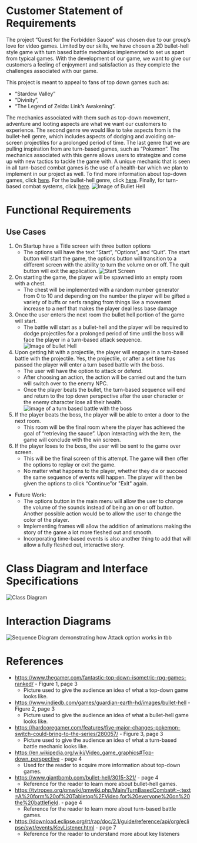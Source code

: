 # Customer Statement of Requirements
The project “Quest for the Forbidden Sauce” was chosen due to our group’s love for video
games. Limited by our skills, we have chosen a 2D bullet-hell style game with turn based battle
mechanics implemented to set us apart from typical games. With the development of our game,
we want to give our customers a feeling of enjoyment and satisfaction as they complete the challenges associated with our game. 

This
project is meant to appeal to fans of top down
games such as:
- “Stardew Valley”
- “Divinity”,
- “The Legend of Zelda: Link’s
Awakening”. 

The mechanics associated with
them such as top-down movement, adventure and looting aspects are what we want our
customers to experience. The second genre we
would like to take aspects from is the bullet-hell
genre, which includes aspects of dodging and
avoiding on-screen projectiles for a prolonged
period of time. The last genre that we are
pulling inspiration from are turn-based games, such as “Pokemon”. The mechanics associated
with this genre allows users to strategize and come up with new tactics to tackle the game with.
A unique mechanic that is seen in all turn-based
combat games is the use of a health-bar which we
plan to implement in our project as well. To find
more information about top-down games, click [here](https://en.wikipedia.org/wiki/Video_game_graphics#Top-down_perspective). For the bullet-hell genre, click [here](https://www.giantbomb.com/bullet-hell/3015-321/). Finally, for turn-based combat systems, click [here](https://tvtropes.org/pmwiki/pmwiki.php/Main/TurnBasedCombat#:~:text=A%20form%20of%20Tabletop%2FVideo,for%20everyone%20on%20the%20battlefield.).
![Image of Bullet Hell](/media/imageBulletHell.png "Customer Statment Image")

# Functional Requirements
## Use Cases
1. On Startup have a Title screen with three button options
    - The options will have the text “Start”, “Options”, and “Quit”. The start button will start the game, the options button will transition to a different screen with the ability to turn the volume on or off. The quit button will exit the application.
        ![Start Screen](/media/imageStart.png "Start Screen")
2. On starting the game, the player will be spawned into an empty room with a chest.
    - The chest will be implemented with a random number generator from 0 to 10 and depending on the number the player will be gifted a variety of buffs or nerfs ranging from things like a movement increase to a nerf that makes the player deal less base damage
3. Once the user enters the next room the bullet hell portion of the game will start.
    - The battle will start as a bullet-hell and the player will be required to dodge projectiles for a prolonged period of time until the boss will face the player in a turn-based attack sequence.
        ![Image of bullet Hell](/media/imageBulletHell.png "bullet hell image")
4. Upon getting hit with a projectile, the player will engage in a turn-based battle with the projectile. Yes, the projectile, or after a set time has passed the player will enter a turn based battle with the boss.
    - The user will have the option to attack or defend.
    - After choosing an action, the action will be carried out and the turn will switch over to the enemy NPC.
    - Once the player beats the bullet, the turn-based sequence will end and return to the top down perspective after the user character or the enemy character lose all their health.
        ![image of a turn based battle with the boss](/media/imageBossBattle.png "Boss TBB")
5. If the player beats the boss, the player will be able to enter a door to the next room.
    - This room will be the final room where the player has achieved the goal of “retrieving the sauce”. Upon interacting with the item, the game will conclude with the win screen. 
6. If the player loses to the boss, the user will be sent to the game over screen.
    - This will be the final screen of this attempt. The game will then offer the options to replay or exit the game.
    - No matter what happens to the player, whether they die or succeed the same sequence of events will happen. The player will then be given the options to click “Continue”or "Exit" again.
- Future Work:
    - The options button in the main menu will allow the user to change the volume of the sounds instead of being an on or off button. Another possible action would be to allow the user to change the color of the player.
    - Implementing frames will allow the addition of animations making the story of the game a lot more fleshed out and smooth.
    - Incorporating time-based events is also another thing to add that will allow a fully fleshed out, interactive story.

# Class Diagram and Interface Specifications
![Class Diagram](/media/55GroupProjectClassDiagram.png "Class Diagram")


# Interaction Diagrams
![Sequence Diagram demonstrating how Attack option works in tbb](/media/finalSeqDiagram.png "Sequence Diagram")

# References
- https://www.thegamer.com/fantastic-top-down-isometric-rpg-games-ranked/ - Figure 1, page 3
    - Picture used to give the audience an idea of what a top-down game looks like.
- https://www.indiedb.com/games/guardian-earth-hd/images/bullet-hell - Figure 2, page 3
    - Picture used to give the audience an idea of what a bullet-hell game looks like.
- https://hardcoregamer.com/features/five-major-changes-pokemon-switch-could-bring-to-the-series/280057/ - Figure 3, page 3
    - Picture used to give the audience an idea of what a turn-based battle mechanic looks like.
- https://en.wikipedia.org/wiki/Video_game_graphics#Top-down_perspective - page 4
    - Used for the reader to acquire more information about top-down games.
- https://www.giantbomb.com/bullet-hell/3015-321/ - page 4
    - Reference for the reader to learn more about bullet-hell games.
- https://tvtropes.org/pmwiki/pmwiki.php/Main/TurnBasedCombat#:~:text=A%20form%20of%20Tabletop%2FVideo,for%20everyone%20on%20the%20battlefield. - page 4
    - Reference for the reader to learn more about turn-based battle games.
- https://download.eclipse.org/rt/rap/doc/2.1/guide/reference/api/org/eclipse/swt/events/KeyListener.html - page 7
    - Reference for the reader to understand more about key listeners
